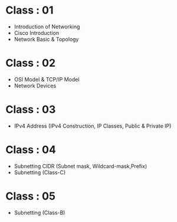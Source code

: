 # Class : 01
- Introduction of Networking
- Cisco Introduction
- Network Basic & Topology 

# Class : 02
- OSI Model & TCP/IP Model
- Network Devices

# Class : 03 
- IPv4 Address (IPv4 Construction, IP Classes, Public & Private IP)

# Class : 04 
- Subnetting CIDR (Subnet mask, Wildcard-mask,Prefix)
- Subnetting (Class-C)

# Class : 05 
- Subnetting (Class-B)
